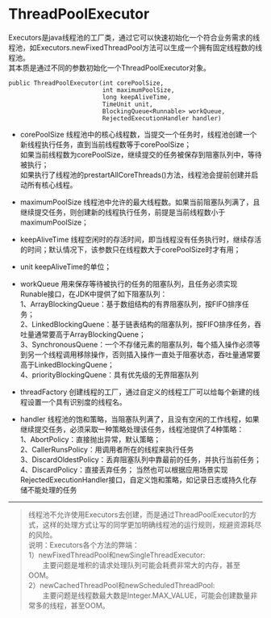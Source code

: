 <h1>ThreadPoolExecutor</h1>

Executors是java线程池的工厂类，通过它可以快速初始化一个符合业务需求的线程池，如Executors.newFixedThreadPool方法可以生成一个拥有固定线程数的线程池。  
其本质是通过不同的参数初始化一个ThreadPoolExecutor对象。
```
public ThreadPoolExecutor(int corePoolSize,
                          int maximumPoolSize,
                          long keepAliveTime,
                          TimeUnit unit,
                          BlockingQueue<Runnable> workQueue,
                          RejectedExecutionHandler handler)
```                          
* corePoolSize
线程池中的核心线程数，当提交一个任务时，线程池创建一个新线程执行任务，直到当前线程数等于corePoolSize；    
如果当前线程数为corePoolSize，继续提交的任务被保存到阻塞队列中，等待被执行；  
如果执行了线程池的prestartAllCoreThreads()方法，线程池会提前创建并启动所有核心线程。

* maximumPoolSize
线程池中允许的最大线程数。如果当前阻塞队列满了，且继续提交任务，则创建新的线程执行任务，前提是当前线程数小于maximumPoolSize；

* keepAliveTime
线程空闲时的存活时间，即当线程没有任务执行时，继续存活的时间；默认情况下，该参数只在线程数大于corePoolSize时才有用；

* unit
keepAliveTime的单位；

* workQueue
用来保存等待被执行的任务的阻塞队列，且任务必须实现Runable接口，在JDK中提供了如下阻塞队列：  
1、ArrayBlockingQueue：基于数组结构的有界阻塞队列，按FIFO排序任务；  
2、LinkedBlockingQuene：基于链表结构的阻塞队列，按FIFO排序任务，吞吐量通常要高于ArrayBlockingQuene；  
3、SynchronousQuene：一个不存储元素的阻塞队列，每个插入操作必须等到另一个线程调用移除操作，否则插入操作一直处于阻塞状态，吞吐量通常要高于LinkedBlockingQuene；  
4、priorityBlockingQuene：具有优先级的无界阻塞队列  

* threadFactory
创建线程的工厂，通过自定义的线程工厂可以给每个新建的线程设置一个具有识别度的线程名。

* handler
线程池的饱和策略，当阻塞队列满了，且没有空闲的工作线程，如果继续提交任务，必须采取一种策略处理该任务，线程池提供了4种策略：  
1、AbortPolicy：直接抛出异常，默认策略；  
2、CallerRunsPolicy：用调用者所在的线程来执行任务  
3、DiscardOldestPolicy：丢弃阻塞队列中靠最前的任务，并执行当前任务；  
4、DiscardPolicy：直接丢弃任务；
当然也可以根据应用场景实现RejectedExecutionHandler接口，自定义饱和策略，如记录日志或持久化存储不能处理的任务

---
> 线程池不允许使用Executors去创建，而是通过ThreadPoolExecutor的方式，这样的处理方式让写的同学更加明确线程池的运行规则，规避资源耗尽的风险。   
说明：Executors各个方法的弊端：  
1）newFixedThreadPool和newSingleThreadExecutor:  
  主要问题是堆积的请求处理队列可能会耗费非常大的内存，甚至OOM。  
2）newCachedThreadPool和newScheduledThreadPool:  
  主要问题是线程数最大数是Integer.MAX_VALUE，可能会创建数量非常多的线程，甚至OOM。  